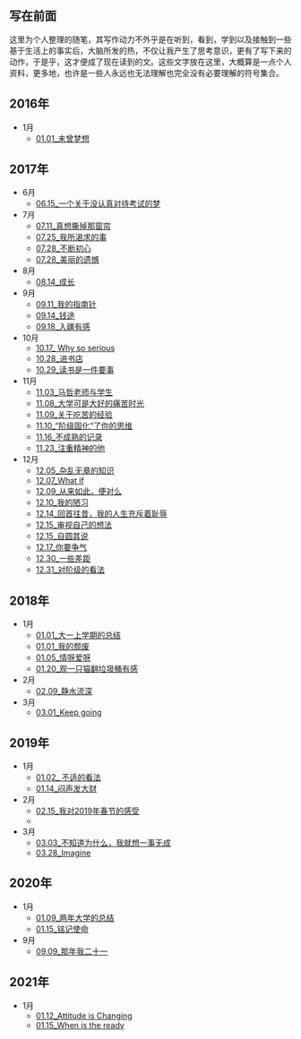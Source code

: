 ## 写在前面
这里为个人整理的随笔，其写作动力不外乎是在听到，看到，学到以及接触到一些基于生活上的事实后，大脑所发的热，不仅让我产生了思考意识，更有了写下来的动作，于是乎，这才便成了现在读到的文。这些文字放在这里，大概算是一点个人资料，更多地，也许是一些人永远也无法理解也完全没有必要理解的符号集合。
## 2016年
+ 1月
  + [01.01_未曾梦想](https://github.com/6QM/iDiary/blob/7a408b3cfa9641e0ba4315b45283d36d02432cf9/files/2016/01.01_%E6%9C%AA%E6%9B%BE%E6%A2%A6%E6%83%B3.md)

## 2017年
+ 6月
  + [06.15_一个关于没认真对待考试的梦](https://github.com/6QM/iDiary/blob/7a408b3cfa9641e0ba4315b45283d36d02432cf9/files/2017/06.15_%E4%B8%80%E4%B8%AA%E5%85%B3%E4%BA%8E%E6%B2%A1%E8%AE%A4%E7%9C%9F%E5%AF%B9%E5%BE%85%E8%80%83%E8%AF%95%E7%9A%84%E6%A2%A6.md)
+ 7月
  + [07.11_真想撕掉那窗帘](https://github.com/6QM/iDiary/blob/e5e3f284734b09aae671d74cd08196a397c8f67b/files/2017/07.11_%E7%9C%9F%E6%83%B3%E6%92%95%E6%8E%89%E9%82%A3%E7%AA%97%E5%B8%98.md)
  + [07.25_我所渴求的事](https://github.com/6QM/iDiary/blob/c5aac127a4294cd2e834a97365db0d3275be9c87/files/2017/07.25_%E6%88%91%E6%89%80%E6%B8%B4%E6%B1%82%E7%9A%84%E4%BA%8B.md)
  + [07.28_不断初心](https://github.com/6QM/iDiary/blob/607b3f0d938c306b3c3cb985979da2a407f76894/files/2017/07.28_%E4%B8%8D%E6%96%AD%E5%88%9D%E5%BF%83.md)
  + [07.28_美丽的遗憾](https://github.com/6QM/iDiary/blob/607b3f0d938c306b3c3cb985979da2a407f76894/files/2017/07.28_%E7%BE%8E%E4%B8%BD%E7%9A%84%E9%81%97%E6%86%BE.md)
+ 8月
  + [08.14_成长](https://github.com/6QM/iDiary/blob/a3335baff241e532cd9aeae71d036ca2836c3040/files/2017/08.14_%E6%88%90%E9%95%BF.md) 
+ 9月
  + [09.11_我的指南针](https://github.com/6QM/iDiary/blob/a3335baff241e532cd9aeae71d036ca2836c3040/files/2017/09.11_%E6%88%91%E7%9A%84%E6%8C%87%E5%8D%97%E9%92%88.md)
  + [09.14_钱途](https://github.com/6QM/iDiary/blob/a3335baff241e532cd9aeae71d036ca2836c3040/files/2017/09.14_%E9%92%B1%E9%80%94.md)
  + [09.18_入疆有感](https://github.com/6QM/iDiary/blob/a3335baff241e532cd9aeae71d036ca2836c3040/files/2017/09.18_%E5%85%A5%E7%96%86%E6%9C%89%E6%84%9F.md)
+ 10月
  + [10.17_ Why so serious](https://github.com/6QM/iDiary/blob/a3335baff241e532cd9aeae71d036ca2836c3040/files/2017/10.17_%20Why%20so%20serious.md)
  + [10.28_进书店](https://github.com/6QM/iDiary/blob/a3335baff241e532cd9aeae71d036ca2836c3040/files/2017/10.28_%E8%BF%9B%E4%B9%A6%E5%BA%97.md)
  + [10.29_读书是一件要事](https://github.com/6QM/iDiary/blob/a3335baff241e532cd9aeae71d036ca2836c3040/files/2017/10.29_%E8%AF%BB%E4%B9%A6%E6%98%AF%E4%B8%80%E4%BB%B6%E8%A6%81%E4%BA%8B.md)
+ 11月
  + [11.03_马哲老师与学生](https://github.com/6QM/iDiary/blob/a3335baff241e532cd9aeae71d036ca2836c3040/files/2017/11.03_%E9%A9%AC%E5%93%B2%E8%80%81%E5%B8%88%E4%B8%8E%E5%AD%A6%E7%94%9F.md) 
  + [11.08_大学可是大好的痛苦时光](https://github.com/6QM/iDiary/blob/a3335baff241e532cd9aeae71d036ca2836c3040/files/2017/11.08_%E5%A4%A7%E5%AD%A6%E5%8F%AF%E6%98%AF%E5%A4%A7%E5%A5%BD%E7%9A%84%E7%97%9B%E8%8B%A6%E6%97%B6%E5%85%89.md)
  + [11.09_关于吃苦的经验](https://github.com/6QM/iDiary/blob/1847d765522b7c53a6b2e23d964d02986e71cb7c/files/2017/11.09_%E5%85%B3%E4%BA%8E%E5%90%83%E8%8B%A6%E7%9A%84%E7%BB%8F%E9%AA%8C.md) 
  + [11.10_“阶级固化“了你的思维](https://github.com/6QM/iDiary/blob/015dd80965bec23a1bbef2fcb4ad4e82f0c2bd7b/files/2017/11.10_%E2%80%9C%E9%98%B6%E7%BA%A7%E5%9B%BA%E5%8C%96%E2%80%9C%E4%BA%86%E4%BD%A0%E7%9A%84%E6%80%9D%E7%BB%B4.md)
  + [11.16_不成熟的记录](https://github.com/6QM/iDiary/blob/a9a1cc13ed98453625c5eb5a66e2960d27e25f58/files/2017/11.16_%E4%B8%8D%E6%88%90%E7%86%9F%E7%9A%84%E8%AE%B0%E5%BD%95.md)
  + [11.23_注重精神的他](https://github.com/6QM/iDiary/blob/8c0cb04ed9bcc62eb913458ee094469e33a990cc/files/2017/11.23_%E6%B3%A8%E9%87%8D%E7%B2%BE%E7%A5%9E%E7%9A%84%E4%BB%96.md)
+ 12月
  + [12.05_杂乱无章的知识](https://github.com/6QM/iDiary/blob/5703da15cb0673f34b64a8fe63fe9acfbb6737b3/files/2017/12.05_%E6%9D%82%E4%B9%B1%E6%97%A0%E7%AB%A0%E7%9A%84%E7%9F%A5%E8%AF%86.md)
  + [12.07_What if](https://github.com/6QM/iDiary/blob/127896d249d5ba941f428d06c47199414ae670cb/files/2017/12.07_What%20if.md)
  + [12.09_从来如此，便对么](https://github.com/6QM/iDiary/blob/4de5cb228416675e4441793b0a10fe50d63d8a48/files/2017/12.09_%E4%BB%8E%E6%9D%A5%E5%A6%82%E6%AD%A4%EF%BC%8C%E4%BE%BF%E5%AF%B9%E4%B9%88.md)
  + [12.10_我的陋习](https://github.com/6QM/iDiary/blob/5fae4a8e438d66985a3a6000a40d7325801b37a4/files/2017/12.10_%E6%88%91%E7%9A%84%E9%99%8B%E4%B9%A0.md)
  + [12.14_回首往昔，我的人生充斥着耻辱](https://github.com/6QM/iDiary/blob/31a18cf73ea27d42c68440d309e597c649d82cdd/files/2017/12.14_%E5%9B%9E%E9%A6%96%E5%BE%80%E6%98%94%EF%BC%8C%E6%88%91%E7%9A%84%E4%BA%BA%E7%94%9F%E5%85%85%E6%96%A5%E7%9D%80%E8%80%BB%E8%BE%B1.md)
  + [12.15_审视自己的想法](https://github.com/6QM/iDiary/blob/a3b496f8df7baaca71cff32d8d5fb41a6359ad78/files/2017/12.15_%E5%AE%A1%E8%A7%86%E8%87%AA%E5%B7%B1%E7%9A%84%E6%83%B3%E6%B3%95.md)
  + [12.15_自圆其说](https://github.com/6QM/iDiary/blob/0e3c85c806bf68a708cea16301db017ead49bb01/files/2017/12.15_%E8%87%AA%E5%9C%86%E5%85%B6%E8%AF%B4.md)
  + [12.17_你要争气](https://github.com/6QM/iDiary/blob/0e22542390bf188f6338d2416960e9d13cdf7734/files/2017/12.17_%E4%BD%A0%E8%A6%81%E4%BA%89%E6%B0%94.md)
  + [12.30_一些差距](https://github.com/6QM/iDiary/blob/454ca14186cd5f73a466fe2a47e89e286b09fd4d/files/2017/12.30_%E4%B8%80%E4%BA%9B%E5%B7%AE%E8%B7%9D.md)
  + [12.31_对阶级的看法](https://github.com/6QM/iDiary/blob/bec5f45f55409d00032d9863991613a2284041d1/files/2017/12.31_%E5%AF%B9%E9%98%B6%E7%BA%A7%E7%9A%84%E7%9C%8B%E6%B3%95.md)
## 2018年
+ 1月
  + [01.01_大一上学期的总结](https://github.com/6QM/iDiary/blob/c5aac127a4294cd2e834a97365db0d3275be9c87/files/2018/01.01_%E5%A4%A7%E4%B8%80%E4%B8%8A%E5%AD%A6%E6%9C%9F%E7%9A%84%E6%80%BB%E7%BB%93.md)
  + [01.01_我的颓废](https://github.com/6QM/iDiary/blob/c5aac127a4294cd2e834a97365db0d3275be9c87/files/2018/01.01_%E6%88%91%E7%9A%84%E9%A2%93%E5%BA%9F.md)
  + [01.05_情呀爱呀](https://github.com/6QM/iDiary/blob/c5aac127a4294cd2e834a97365db0d3275be9c87/files/2018/01.05_%E6%83%85%E5%91%80%E7%88%B1%E5%91%80.md)
  + [01.20_观一只猫翻垃圾桶有感](https://github.com/6QM/iDiary/blob/09ab3e92766c3fd018250c2e7bbfe7249d942801/files/2018/01.20_%E8%A7%82%E4%B8%80%E5%8F%AA%E7%8C%AB%E7%BF%BB%E5%9E%83%E5%9C%BE%E6%A1%B6%E6%9C%89%E6%84%9F.md)
+ 2月
  + [02.09_静水流深](https://github.com/6QM/iDiary/blob/09ab3e92766c3fd018250c2e7bbfe7249d942801/files/2018/02.09_%E9%9D%99%E6%B0%B4%E6%B5%81%E6%B7%B1.md)
+ 3月
  + [03.01_Keep going](https://github.com/6QM/iDiary/blob/b5f190c2355dc36d4959ad3ea406a72926d46be1/files/2018/03.01_Keep%20going.md)
## 2019年
+ 1月
  + [01.02_ 不适的看法](https://github.com/6QM/iDiary/blob/1452b4a42f29696b51168e74a9d1f6dc55791138/files/2019/01.02_%20%E4%B8%8D%E9%80%82%E7%9A%84%E7%9C%8B%E6%B3%95.md)
  + [01.14_闷声发大财](https://github.com/6QM/iDiary/blob/1452b4a42f29696b51168e74a9d1f6dc55791138/files/2019/01.14_%E9%97%B7%E5%A3%B0%E5%8F%91%E5%A4%A7%E8%B4%A2.md)
+ 2月
  + [02.15_我对2019年春节的感受](https://github.com/6QM/iDiary/blob/1452b4a42f29696b51168e74a9d1f6dc55791138/files/2019/02.15_%E6%88%91%E5%AF%B92019%E5%B9%B4%E6%98%A5%E8%8A%82%E7%9A%84%E6%84%9F%E5%8F%97.md)
  + []()  
+ 3月
  + [03.03_不知道为什么，我就想一事无成](https://github.com/6QM/iDiary/blob/2bc404b8a32ceb17956baaf750f901e01e983182/files/2019/03.03_%E4%B8%8D%E7%9F%A5%E9%81%93%E4%B8%BA%E4%BB%80%E4%B9%88%EF%BC%8C%E6%88%91%E5%B0%B1%E6%83%B3%E4%B8%80%E4%BA%8B%E6%97%A0%E6%88%90.md)
  + [03.28_Imagine](https://github.com/6QM/iDiary/blob/0bac0d05b209c4424e483ec50308967be397af31/files/2019/03.28_Imajine.md)
## 2020年
+ 1月
  + [01.09_两年大学的总结](https://github.com/6QM/iDiary/blob/2f68ddac42288b7ea7b570423a74e6293d4aa123/files/2020/01.09_%E4%B8%A4%E5%B9%B4%E5%A4%A7%E5%AD%A6%E7%9A%84%E6%80%BB%E7%BB%93.md)
  + [01.15_铭记使命](https://github.com/6QM/iDiary/blob/2f68ddac42288b7ea7b570423a74e6293d4aa123/files/2020/01.15_%E9%93%AD%E8%AE%B0%E4%BD%BF%E5%91%BD.md)
+ 9月
  + [09.09_那年我二十一](https://github.com/6QM/iDiary/blob/6501c49029b2f3f176d7b40c360cb88b61c3a8f6/files/2020/09.09_%E9%82%A3%E5%B9%B4%E6%88%91%E4%BA%8C%E5%8D%81%E4%B8%80.md)  
## 2021年
+ 1月
  +  [01.12_Attitude is Changing](https://github.com/6QM/iDiary/blob/2f68ddac42288b7ea7b570423a74e6293d4aa123/files/2021/01.12_Attitude%20is%20Changing.md)
  +  [01.15_When is the ready](https://github.com/6QM/iDiary/blob/2f68ddac42288b7ea7b570423a74e6293d4aa123/files/2021/01.15_When%20is%20the%20ready.md)

